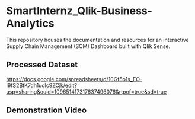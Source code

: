 # SmartInternz_Qlik-Business-Analytics
This repository houses the documentation and resources for an interactive Supply Chain Management (SCM) Dashboard built with Qlik Sense.

## Processed Dataset
https://docs.google.com/spreadsheets/d/10Gf5o1s_EO-I9fS2BtK7dh1udlc9ZCjk/edit?usp=sharing&ouid=109651417317637496076&rtpof=true&sd=true

## Demonstration Video
